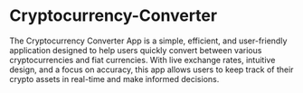 # Cryptocurrency-Converter
The Cryptocurrency Converter App is a simple, efficient, and user-friendly application designed to help users quickly convert between various cryptocurrencies and fiat currencies. With live exchange rates, intuitive design, and a focus on accuracy, this app allows users to keep track of their crypto assets in real-time and make informed decisions.
